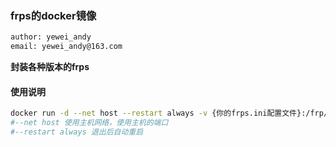 ### frps的docker镜像

```bash
author: yewei_andy
email: yewei_andy@163.com
```



**封装各种版本的frps**



#### 使用说明

```bash
docker run -d --net host --restart always -v {你的frps.ini配置文件}:/frp/frps.ini yeweiandy/fprs:版本号
#--net host 使用主机网络，使用主机的端口
#--restart always 退出后自动重启
```

